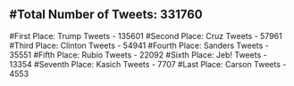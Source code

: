 #Total Number of Tweets: 331760 
---
#First Place: Trump Tweets - 135601
#Second Place: Cruz Tweets - 57961
#Third Place: Clinton Tweets - 54941
#Fourth Place: Sanders Tweets - 35551
#Fifth Place: Rubio Tweets - 22092
#Sixth Place: Jeb! Tweets - 13354
#Seventh Place: Kasich Tweets - 7707
#Last Place: Carson Tweets - 4553
